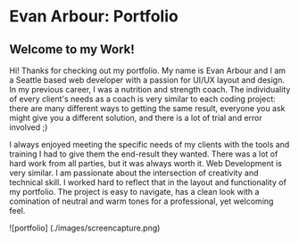 # Evan Arbour: Portfolio

## Welcome to my Work!

Hi! Thanks for checking out my portfolio. My name is Evan Arbour and I am a Seattle based web developer with a passion for UI/UX layout and design.
In my previous career, I was a nutrition and strength coach. The individuality of every client's needs as a coach is very similar to each coding
project: there are many different ways to getting the same result, everyone you ask might give you a different solution, and there is a lot of
trial and error involved ;)

I always enjoyed meeting the specific needs of my clients with the tools and training I had to give them the end-result they wanted. There was a
lot of hard work from all parties, but it was always worth it. Web Development is very similar. I am passionate about the intersection of
creativity and technical skill. I worked hard to reflect that in the layout and functionality of my portfolio. The project is easy to navigate,
has a clean look with a comination of neutral and warm tones for a professional, yet welcoming feel.

![portfolio] (./images/screencapture.png)
